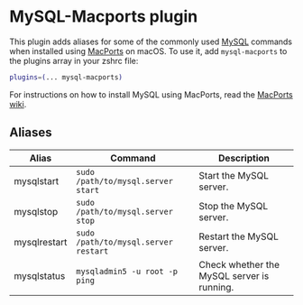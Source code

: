 # MySQL-Macports plugin
This plugin adds aliases for some of the commonly used [MySQL](https://www.mysql.com/) commands when installed using [MacPorts](https://www.macports.org/) on macOS.
To use it, add `mysql-macports` to the plugins array in your zshrc file:
```zsh
plugins=(... mysql-macports)
```
For instructions on how to install MySQL using MacPorts, read the [MacPorts wiki](https://trac.macports.org/wiki/howto/MySQL/).
## Aliases
| Alias        | Command                              | Description                                |
| ------------ | ------------------------------------ | ------------------------------------------ |
| mysqlstart   | `sudo /path/to/mysql.server start`   | Start the MySQL server.                    |
| mysqlstop    | `sudo /path/to/mysql.server stop`    | Stop the MySQL server.                     |
| mysqlrestart | `sudo /path/to/mysql.server restart` | Restart the MySQL server.                  |
| mysqlstatus  | `mysqladmin5 -u root -p ping`        | Check whether the MySQL server is running. |
